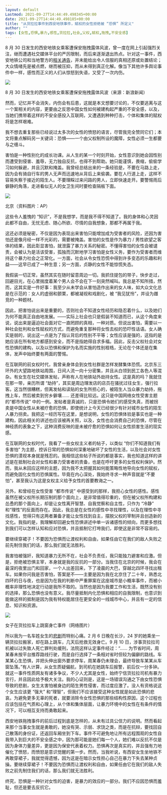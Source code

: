 ```yaml
---
layout: default
Lastmod: 2021-09-27T14:44:49.498345+00:00
date: 2021-09-27T14:44:49.498185+00:00
title: "从货拉拉事件到西安地铁事件，赋权的女性拒绝被 “恐惧” 所定义"
author: ""
tags: [女性,恐惧,暴力,感性,货拉拉,社会,父权,赋权,拖拽,不安全感]
---
```


8 月 30 日发生的西安地铁女乘客遭保安拖拽露体风波，曾一度在网上引起强烈关注，继而遭遇社交媒体平台的严厉限制，而后来逐渐退出热点。针对这一事件，西安地铁公司和当地警方的[相关通告](https://www.163.com/dy/article/GJ1F4I0B05373W54.html)，并未能给出令人信服的真相还原或处置结论；大众情绪先是被点燃，继而被压抑，而从未得到真正化解。像当下其他许多舆论事件中一样，感性而正义的人们从惊怒到失语，又受了一次内伤。

![](https://images.weserv.nl/?url=https%3A//s3cdn.wainao.me/2021-09/fear-sinanews.png)

8 月 30 日发生的西安地铁女乘客遭保安拖拽露体风波（来源：新浪新闻）

然而，记忆并不会消失，内伤会有后患，这就是本文想要讨论的，不仅要逃离与这一个案相关的内容，更要由之反思中国女性如何被建构起严重的不安全感，以及，当她们携带着这样的不安全感投入互联网，又遭遇到种种打击，个体和集体的赋权将是怎样艰难。

我不想去重复那些已经说过太多次的女性的愤怒的语言，尽管我完全赞同它们；本文将重点解码另一关键词：恐惧——一个由父权制所设的魔障，女性必须一生都要与之缠斗。

害怕是一种性别化的成长功课。从人生的某一个时刻开始，女性意识到她会因性别而遭受到侵害、羞辱，无力独自反抗，也得不到帮助。她只能谨慎，畏缩，偷偷学习如何躲避，并且沉默和掩盖。我曾经总结出来的一条经验是，不要在马路上走，因为会有骑自行车的男人无声而迅速地从背后上来偷袭。要在人行道上走，这样不容易失察于接近的陌生人。不要理睬过来问路的男人，立即快速走开。要警惕雨后僻静的角落，走进看似无人的女卫生间时要检查隔板下面。

![](https://images.weserv.nl/?url=https%3A//s3cdn.wainao.me/2021-09/fear-ap.jpg)

北京（资料图片：AP）

这些令人羞愧的 “知识”，不是我想学，而是我不得不知道了。我的身体和心灵因此都不自由，无忧无虑、随心所欲、尽情的自我想象，那都不再属于我。

这还必须是秘密，不仅是因为表现出来害怕只能增加成为受害者的风险，还因为害怕还是像月经一样不光彩的，需要被掩盖。害怕的女性是作为暴力 / 男性欲望之客体的结果，因此彰显害怕，就泄露了暴力关系的秘密。不懂得害怕的女性会被谴责，会被认为是活该受害，孤独而沉默地学习害怕是女性义务，要作为受害者而维持这个暴力社会之正常化。一方面，社会从令女性恐慌中得到许多变态的乐趣和利益——这早已成了一种生意；另一方面，贞静的女性不能惊慌失态。

我假装一切正常，虽然其实在随时留意周边一切。我抓住提包的带子，快步走过，回避目光，在心里揣度着某个男人会不会在下一刻突然喊叫。我总是不知所措，然而，这其实是一件好事：我至少从未学会从害怕造作出来的女人味，如大众文化总是在示范的：女人的虚弱和颤栗，都被凝视和戏剧化，被 “我见犹怜”，并设为雌竞的一种题材。

因此，把害怕说出来是重要的，否则社会不知道女性经历和隐忍着什么，以及她们为何不能真正自由地发展。——实际上社会也只是假装不知道而已，从这个角度来说，说出来是逼迫社会面对它一直罔顾的真相，一种对质。但说出害怕，需要以一种社会批判和女性赋权的方式，而避免重复那种将女性去权的恐吓性话语。女人确实是弱的，说出这一点是为了指认背后的性别不平等；女性应该是强的，这指的是她应该在所有地方都感到安全，而不是指她得自求多福。因此，反击父权社会对女性恐惧的建构，以及以恐惧和保护为名而实施的性别桎梏，无论在个体还是在集体，发声中始终要有两面的警惕。

在互联网的前女权时代，我曾亲身体会到女性社群是怎样发酵集体恐慌。北京东三环外的大望路地铁站周围，日间人流一向十分密集，并且从白领到民工各色人等混杂。有女生在社交媒体发帖，声称有人在地铁站外劫持女性。这是真的吗？我就住在那一带，亲历所谓 “劫持”，其实是周边理发店的店员在骚扰过往女生，强行拉客。这当然很糟糕，但离发帖和读贴的女生所担心的，被陌生人当众暴力劫持，拖拽上车，然后被卖到穷乡僻壤…… 还差得比较远。这只是中国网络女性受害主题的“都市传说” 中的一例。发帖者是真诚的，只是恐惧令她们的感受失真，而被拐卖是中国女性从未被疗愈的恐惧，即使统计上今天已经很少有针对城市女性的陌生人暴力拐卖。我把这一经历写在这里，是想说明，女性的恐惧体验是事实也是一种建构，因此相关的讲述也应该被再关照，以及，女性也会消费自己的恐惧，尽管在神经质的表象之下，这种消费反映的是未被疗愈的恐惧如何让女性损害生活的现实感。

在互联网的女权时代，我看了一些女权主义者的帖子，以类似 “你们不知道我们有多害怕” 为主题，控诉日常的恐惧如何深重地破坏了女性的生活，以及社会对女性恐惧的漠视本身就是残忍的。我相信这些帖子所说的都是事实，我也知道这样的讲述是在抵制社会对女性和暴力受害者的责备，也是在呼吁更多的女性权利保护。然而，我从未回应这样的主题，因为我不太把握其如何能策略性地导向女性的赋权，而避免固化女性的恐惧属性。毕竟在内心深处，我始终寻求一种声音就是“不要怕”，甚至我认为这是女权主义给予女性的首要教诲之一。

另外，和曾经在女性受害 “都市传说” 中感受到的那样，我担心女性的感性。感性虽然在被父权所长期压制的那个面向上，是非常值得珍重的，但在被父权所构建和怂恿的那个面向上，却是让女性离开智慧、自我觉察和自主性，只作为 “冷静” 和“理性”的反面而存在。因此，我总是在女性的感性中寻找理性，以及在理性中寻找感性，觉得只有这两者兼备才能让女性找到自主，摆脱父权的宰制并且创造新的文化。我指的是，我理解却回避女性恐惧讲述中单一诉诸感性的倾向，而更多想找到我们可以怎样认知和应对恐惧，并且抵制它打垮我们，即使这是非常不容易的。

要继续穿裙子！不要因为恐惧而让渡权利和自由，如果任由它在我们的敌人失败之前先制住我们的话，那么我们就无法胜利。

我害怕被强奸，我知道暴力无所不在，社会不负责任，我只能独力避害和应激。但是，拒绝被恐惧主宰，本身就是我的反抗的一部分。当我住在北京的时候，我会在最深的夜里出门和回家，一个人出差回来，下了凌晨的大巴，穿越北四环寻找出租车。如果你问我是否害怕，答案是不——主要是因为我在北京住了二十年，熟悉北四环的日与夜，也是因为在我的判断中严重罪案在这座城市是小概率事件，而被小概率非理性地决定行动是我所不取的。当然也是因为我要工作和生活，既然没有别的选择，那么恐惧也没有意义。我尽量抵制内化恐惧和相应的自我限制，也意识到能做这样的抵制是因为我有特权能居住在更安全的一线城市中心，并且有一定的信息、知识和资源。

![](https://images.weserv.nl/?url=https%3A//s3cdn.wainao.me/2021-09/fear-web.jpg)

女子在货拉拉车上跳窗身亡事件（网络图片）

所以我为一名车姓女生的[悲剧](https://news.ifeng.com/c/special/843Cz5eGDD6)而特别心痛。2 月 6 日晚在长沙，24 岁的她乘坐一辆货拉拉搬家，却在路上跳车，几天后抢救无效身亡。9 月 10 日，涉事货拉拉司机被以过失致人死亡罪判处缓刑，法院这样认定事件经过：“…… 为节省时间，周某春未按平台推荐路线行驶，而是自行选择了一条相对省时但较为偏僻的路线。车某某心生恐惧，并把头伸出窗外要求停车，周某春仍未理会，最终导致车某某从车窗坠落。”有人计算，从女生质疑偏航，到司机在她跳车后报警，前后仅一分多钟。就这一事件性质网友有诸多争议，不少人尤其是女性，始终宁信货拉拉司机有暴力言行，并且因此给予极大关注。我的心证则是，这是一场错误沟通之下由女性恐惧导致的悲剧，女生太害怕被身边的陌生男性侵害，而过度应激了。没人有资格说这个女生应该更 “强大” 和“理智”，但我们不应该接受这种女性就是如此恐惧的悲哀。为避免更多无辜的死者，就要消除令女性恐惧的那些结构性原因，这个过程也应该包括在气质和心理上，从个体和集体层面，让暴力环境中的女性在有条件的情况下，可以相互支持而勇敢起来。

西安地铁拖拽事件的前后过程到底是怎样的，从未有过具公信力的说明。然而看起来那个当事女生就是勇敢的，她没有哭、示弱、求饶之类，而是在抗辩，要找回自己散落的身份证，还返回车厢坐到下车。事件不可避免地让所有远程围观的女性自我带入到巨大的不安全感之中，因为那可能是她们每一个人，她们难以反抗不仅是因为身体力量差异，更是因为保安代表着权力。恐惧再次是真实的，并且强有力地催化了愤怒，而愤怒是意识觉醒的第一步。然而，当我听说，有西安女生坐地铁不再敢穿裙子，我就觉得遗憾，因为这是在暗示女性担心自己在暴力下失去某种贞操。要继续穿裙子！不要因为恐惧而让渡权利和自由，如果任由它在我们的敌人失败之前先制住我们的话，那么我们就无法胜利。

终究，恐惧是一种针对女性的迫害，是暴力的效应的一部分。我们不应因恐惧而羞耻，但还是要去反抗它。

